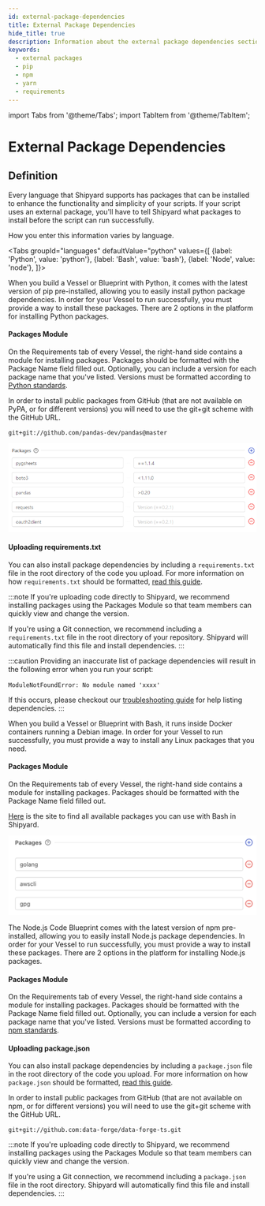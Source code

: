 ```yaml
---
id: external-package-dependencies
title: External Package Dependencies
hide_title: true
description: Information about the external package dependencies section of the requirements tab.
keywords:
  - external packages
  - pip
  - npm
  - yarn
  - requirements
---
```


import Tabs from '@theme/Tabs';
import TabItem from '@theme/TabItem';

# External Package Dependencies

## Definition

Every language that Shipyard supports has packages that can be installed to enhance the functionality and simplicity of your scripts. If your script uses an external package, you'll have to tell Shipyard what packages to install before the script can run successfully.

How you enter this information varies by language.

<Tabs
groupId="languages"
defaultValue="python"
values={[
{label: 'Python', value: 'python'},
{label: 'Bash', value: 'bash'},
{label: 'Node', value: 'node'},
]}>
<TabItem value="python">

When you build a Vessel or Blueprint with Python, it comes with the latest version of pip pre-installed, allowing you to easily install python package dependencies. In order for your Vessel to run successfully, you must provide a way to install these packages. There are 2 options in the platform for installing Python packages.

#### Packages Module

On the Requirements tab of every Vessel, the right-hand side contains a module for installing packages. Packages should be formatted with the Package Name field filled out. Optionally, you can include a version for each package name that you've listed. Versions must be formatted according to [Python standards](https://www.python.org/dev/peps/pep-0440/#version-specifiers).

In order to install public packages from GitHub \(that are not available on PyPA, or for different versions\) you will need to use the git+git scheme with the GitHub URL.

```text
git+git://github.com/pandas-dev/pandas@master
```

![Python Packages](../../.gitbook/assets/image_67.png)

#### Uploading requirements.txt

You can also install package dependencies by including a `requirements.txt` file in the root directory of the code you upload. For more information on how `requirements.txt` should be formatted, [read this guide](https://pip.pypa.io/en/stable/user_guide/#requirements-files).



:::note
If you're uploading code directly to Shipyard, we recommend installing packages using the Packages Module so that team members can quickly view and change the version.

If you're using a Git connection, we recommend including a `requirements.txt` file in the root directory of your repository. Shipyard will automatically find this file and install dependencies.
:::

:::caution
Providing an inaccurate list of package dependencies will result in the following error when you run your script:

`ModuleNotFoundError: No module named 'xxxx'`

If this occurs, please checkout our [troubleshooting guide](../docs/troubleshooting.md) for help listing dependencies.
:::
</TabItem>
<TabItem value='bash'>

When you build a Vessel or Blueprint with Bash, it runs inside Docker containers running a Debian image. In order for your Vessel to run successfully, you must provide a way to install any Linux packages that you need.

#### Packages Module

On the Requirements tab of every Vessel, the right-hand side contains a module for installing packages. Packages should be formatted with the Package Name field filled out.

[Here](https://www.debian.org/distrib/packages) is the site to find all available packages you can use with Bash in Shipyard.

![Example Bash Packages](../../.gitbook/assets/shipyard_2021_03_12_17_33_07.png)

</TabItem>
<TabItem value='node'>

The Node.js Code Blueprint comes with the latest version of npm pre-installed, allowing you to easily install Node.js package dependencies. In order for your Vessel to run successfully, you must provide a way to install these packages. There are 2 options in the platform for installing Node.js packages.

#### Packages Module

On the Requirements tab of every Vessel, the right-hand side contains a module for installing packages. Packages should be formatted with the Package Name field filled out. Optionally, you can include a version for each package name that you've listed. Versions must be formatted according to [npm standards](https://semver.npmjs.com/).

#### Uploading package.json

You can also install package dependencies by including a `package.json` file in the root directory of the code you upload. For more information on how `package.json` should be formatted, [read this guide](https://docs.npmjs.com/cli/v7/configuring-npm/package-json).

In order to install public packages from GitHub \(that are not available on npm, or for different versions\) you will need to use the git+git scheme with the GitHub URL.

```text
git+git://github.com:data-forge/data-forge-ts.git
```

:::note
If you're uploading code directly to Shipyard, we recommend installing packages using the Packages Module so that team members can quickly view and change the version.

If you're using a Git connection, we recommend including a `package.json` file in the root directory. Shipyard will automatically find this file and install dependencies.
:::

</TabItem>
</Tabs>